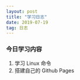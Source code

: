 ```yaml
---
layout: post
title: "学习日志"
date: 2019-07-19
tag: 日志
---
```




### 今日学习内容

1. 学习 Linux 命令
2. 搭建自己的 Github Pages

